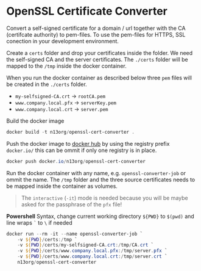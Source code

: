 # OpenSSL Certificate Converter

Convert a self-signed certificate for a domain / url together with the CA (certifcate authority) to pem-files. To use the pem-files for HTTPS, SSL conection in your development environment.

Create a `certs` folder and drop your certificates inside the folder. We need the self-signed CA and the server certificates. The `./certs` folder will be mapped to the `/tmp` inside the docker container.

When you run the docker container as described below three `pem` files will be created in the `./certs` folder.

- `my-selfsigned-CA.crt` -> `rootCA.pem`
- `www.company.local.pfx` -> `serverKey.pem`
- `www.company.local.crt` -> `server.pem`

Build the docker image

```powershell
docker build -t n13org/openssl-cert-converter .
```

Push the docker image to [docker hub](https://hub.docker.com/repository/docker/n13org/openssl-cert-converter) by using the registry prefix `docker.io/` this can be ommit if only one registry is in place.

```powershell
docker push docker.io/n13org/openssl-cert-converter
```

Run the docker container with any name, e.g. `openssl-converter-job` or ommit the name. The `/tmp` folder and the three source certificates needs to be mapped inside the container as volumes.

> The `interactive` (`-it`) mode is needed because you will be maybe asked for the passphrase of the `pfx` file!

**Powershell** Syntax, change current working directory `${PWD}` to `$(pwd)` and line wraps `` ` `` to `\` if needed

```powershell
docker run --rm -it --name openssl-converter-job `
    -v ${PWD}/certs:/tmp `
    -v ${PWD}/certs/my-selfsigned-CA.crt:/tmp/CA.crt `
    -v ${PWD}/certs/www.company.local.pfx:/tmp/server.pfx `
    -v ${PWD}/certs/www.company.local.crt:/tmp/server.crt `
    n13org/openssl-cert-converter
```
